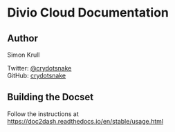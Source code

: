 Divio Cloud Documentation
=======================

## Author

Simon Krull

Twitter: [@crydotsnake](https://twitter.com/crydotsnake)  
GitHub: [crydotsnake](https://github.com/crydotsnake) 

## Building the Docset

Follow the instructions at <https://doc2dash.readthedocs.io/en/stable/usage.html>